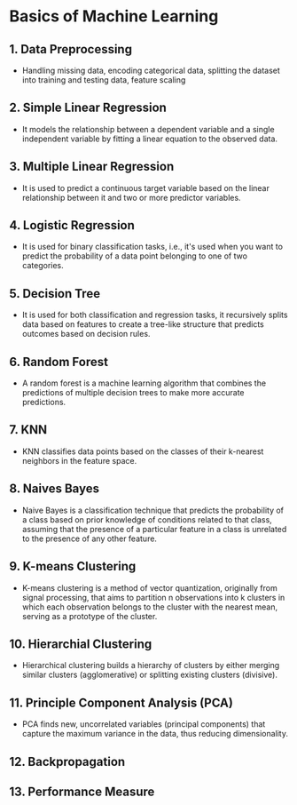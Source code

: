 # Basics of Machine Learning

## 1. Data Preprocessing
* Handling missing data, encoding categorical data, splitting the dataset into training and testing data, feature scaling

## 2. Simple Linear Regression
* It models the relationship between a dependent variable and a single independent variable by fitting a linear equation to the observed data.

## 3. Multiple Linear Regression
* It is used to predict a continuous target variable based on the linear relationship between it and two or more predictor variables.

## 4. Logistic Regression
* It is used for binary classification tasks, i.e., it's used when you want to predict the probability of a data point belonging to one of two categories.

## 5. Decision Tree
* It is used for both classification and regression tasks, it recursively splits data based on features to create a tree-like structure that predicts outcomes based on decision rules.

## 6. Random Forest
* A random forest is a machine learning algorithm that combines the predictions of multiple decision trees to make more accurate predictions.   

## 7. KNN
* KNN classifies data points based on the classes of their k-nearest neighbors in the feature space.
  
## 8. Naives Bayes
* Naive Bayes is a classification technique that predicts the probability of a class based on prior knowledge of conditions related to that class, assuming that the presence of a particular feature in a class is unrelated to the presence of any other feature.
  
## 9. K-means Clustering
* K-means clustering is a method of vector quantization, originally from signal processing, that aims to partition n observations into k clusters in which each observation belongs to the cluster with the nearest mean, serving as a prototype of the cluster.

## 10. Hierarchial Clustering
* Hierarchical clustering builds a hierarchy of clusters by either merging similar clusters (agglomerative) or splitting existing clusters (divisive).
  
## 11. Principle Component Analysis (PCA)
* PCA finds new, uncorrelated variables (principal components) that capture the maximum variance in the data, thus reducing dimensionality.
  
## 12. Backpropagation
## 13. Performance Measure
